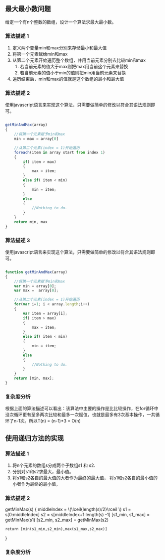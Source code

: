 ## 最大最小数问题 ##

给定一个有n个整数的数组，设计一个算法求最大最小数。

### 算法描述 1 ###

1. 定义两个变量min和max分别来存储最小和最大值
2. 将第一个元素赋给min和max
3. 从第二个元素开始遍历整个数组，并用当前元素分别去比较min和max
	1. 若当前元素的值大于max则把max用当前这个元素来替换
	2. 若当前元素的值小于min的值则把min用当前元素来替换
4. 遍历结束后，min和max的值就是这个数组的最小和最大值

### 算法描述 2 ###
使用javascript语言来实现这个算法，只需要做简单的修改以符合其语法规则即可。

```javascript

getMinAndMax(array)
{
	//将第一个元素赋予min和max	
	min = max = array[0]

	//从第二个元素(index = 1)开始遍历
	foreach(item in array start from index 1)
	{
		if( item > max)
		{
			max = item;
		}
		else if( item < min)
		{
			min = item;
		}
		else
		{
			//Nothing to do.
		}
	}
	return min, max
}

```
### 算法描述 3 ###
使用javascript语言来实现这个算法，只需要做简单的修改以符合其语法规则即可。

```javascript

function getMinAndMax(array)
{
	//将第一个元素赋予min和max	
	var min = array[0];
	var max =  array[0];

	//从第二个元素(index = 1)开始遍历
	for(var i=1; i < array.length;i++)
	{
		var item = array[i];
		if( item > max)
		{
			max = item;
		}
		else if( item < min)
		{
			min = item;
		}
		else
		{
			//Nothing to do.
		}
	}
	return [min, max];
}

```
### 复杂度分析 ###

根据上面的算法描述可以看出：该算法中主要的操作是比比较操作，在for循环中没次循环更有至多两次比较和最多一次赋值，也就是最多有3次基本操作，一共循环了n-1次。所以T(n) = (n-1)*3 = O(n)

## 使用递归方法的实现 ##

### 算法描述 1 ###


1. 将n个元素的数组s分成两个子数组s1 和 s2.
2. 分别对s1和s2求最大，最小值。
3. 将s1和s2各自的最大值的大者作为最终的最大值， 将s1和s2各自的最小值的小者作为最终的最小值，

### 算法描述 2 ###

getMinMax(s)
{
	middleIndex = \\(\lceil{length(s)/2}\rceil \\)
	s1 = s[0:middleIndex]
	s2 = s[middleIndex+1:length(s) -1]
	[s1_min, s1_max] = getMinMax(s1)
	[s2_min, s2_max] = getMinMax(s2)
	
	return [min(s1_min,s2_min),max(s1_max,s2_max)]
}


### 复杂度分析 ###